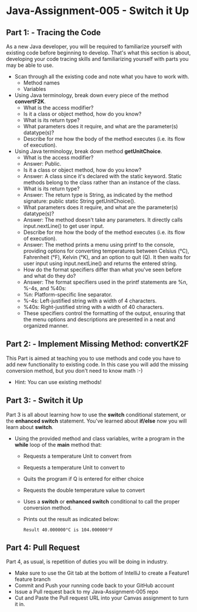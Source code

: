 # Java-Assignment-005 - Switch it Up

## Part 1: - Tracing the Code
As a new Java developer, you will be required to familiarize yourself with existing code before beginning to develop. That's what this section is about, developing your code tracing skills and familiarizing yourself with parts you may be able to use.
* Scan through all the existing code and note what you have to work with.
    * Method names
    * Variables
* Using Java terminology, break down every piece of the method **convertF2K**.
    * What is the access modifier?
    * Is it a class or object method, how do you know?
    * What is its return type? 
    * What parameters does it require, and what are the parameter(s) datatype(s)?
    * Describe for me how the body of the method executes (i.e. its flow of execution).
* Using Java terminology, break down method **getUnitChoice**.
    * What is the access modifier?
    * Answer: Public.
    * Is it a class or object method, how do you know?
    * Answer:  A class since it's declared with the static keyword. Static methods belong to the class rather than an instance of the class.
    * What is its return type?
    * Answer: The return type is String, as indicated by the method signature: public static String getUnitChoice().
    * What parameters does it require, and what are the parameter(s) datatype(s)?
    * Answer: The method doesn't take any parameters. It directly calls input.nextLine() to get user input.
    * Describe for me how the body of the method executes (i.e. its flow of execution).
    * Answer: The method prints a menu using printf to the console, providing options for converting temperatures between Celsius (°C), Fahrenheit (°F), Kelvin (°K), and an option to quit (Q). It then waits for user input using input.nextLine() and returns the entered string.
    * How do the format specifiers differ than what you've seen before and what do they do?
    * Answer: The format specifiers used in the printf statements are %n, %-4s, and %40s: 
    * %n: Platform-specific line separator. 
    * %-4s: Left-justified string with a width of 4 characters. 
    * %40s: Right-justified string with a width of 40 characters. 
    * These specifiers control the formatting of the output, ensuring that the menu options and descriptions are presented in a neat and organized manner.

## Part 2: - Implement Missing Method: convertK2F
This Part is aimed at teaching you to use methods and code you have to add new functionality to existing code. In this case you will add the missing conversion method, but you don't need to know math :-)
* Hint: You can use existing methods!

## Part 3: - Switch it Up
Part 3 is all about learning how to use the **switch** conditional statement, or the **enhanced switch** statement. You've learned about **if/else** now you will learn about **switch**.
* Using the provided method and class variables, write a program in the **while** loop of the **main** method that:
    * Requests a temperature Unit to convert from
    * Requests a temperature Unit to convert to
    * Quits the program if Q is entered for either choice
    * Requests the double temperature value to convert
    * Uses a **switch** or **enhanced switch** conditional to call the proper conversion method.
    * Prints out the result as indicated below:

          Result 40.000000°C is 104.000000°F

## Part 4: Pull Request
Part 4, as usual, is repetition of duties you will be doing in industry.
* Make sure to use the Git tab at the bottom of IntelliJ to create a Feature1 feature branch
* Commit and Push your running code back to your GitHub account
* Issue a Pull request back to my Java-Assignment-005 repo
* Cut and Paste the Pull request URL into your Canvas assignment to turn it in.
